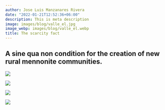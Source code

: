 ```yaml
---
author: Jose Luis Manzanares Rivera
date: "2022-01-21T12:52:36+06:00"
description: This is meta description
image: images/blog/valle_el.jpg
image_webp: images/blog/valle_el.webp
title: The scarcity fact
---
```


## A sine qua non condition for the creation of new rural mennonite communities.

![](/blog/colonias_3.png)

![](/blog/elvalle_1.jpg)

![](/blog/Map2_4.jpg)

![](/blog/Mapa_3.jpg)
